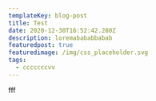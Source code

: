 ```yaml
---
templateKey: blog-post
title: Test
date: 2020-12-30T16:52:42.280Z
description: loremabababbabab
featuredpost: true
featuredimage: /img/css_placeholder.svg
tags:
  - cccccccvv
---
```

fff